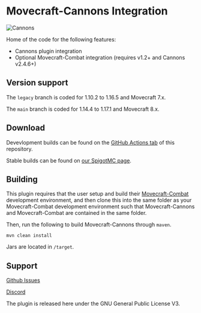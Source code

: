 # Movecraft-Cannons Integration
![Cannons](https://github.com/TylerS1066/Movecraft-Cannons/actions/workflows/maven.yml/badge.svg)

Home of the code for the following features:
 - Cannons plugin integration
 - Optional Movecraft-Combat integration (requires v1.2+ and Cannons v2.4.6+)

## Version support
The `legacy` branch is coded for 1.10.2 to 1.16.5 and Movecraft 7.x.

The `main` branch is coded for 1.14.4 to 1.17.1 and Movecraft 8.x.

## Download
Devevlopment builds can be found on the [GitHub Actions tab](https://github.com/TylerS1066/Movecraft-Cannons/actions) of this repository.

Stable builds can be found on [our SpigotMC page](https://www.spigotmc.org/resources/movecraft-cannons.86908/).

## Building
This plugin requires that the user setup and build their [Movecraft-Combat](https://github.com/TylerS1066/Movecraft-Combat) development environment, and then clone this into the same folder as your Movecraft-Combat development environment such that Movecraft-Cannons and Movecraft-Combat are contained in the same folder.

Then, run the following to build Movecraft-Cannons through `maven`.
```
mvn clean install
```
Jars are located in `/target`.


## Support
[Github Issues](https://github.com/TylerS1066/Movecraft-Cannons/issuess)

[Discord](http://bit.ly/JoinAP-Dev)

The plugin is released here under the GNU General Public License V3. 
